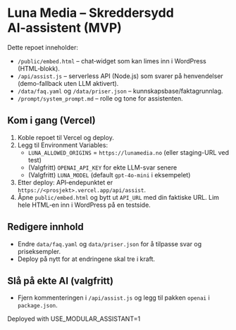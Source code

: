 # Luna Media – Skreddersydd AI‑assistent (MVP)

Dette repoet inneholder:
- `/public/embed.html` – chat‑widget som kan limes inn i WordPress (HTML‑blokk).
- `/api/assist.js` – serverless API (Node.js) som svarer på henvendelser (demo-fallback uten LLM aktivert).
- `/data/faq.yaml` og `/data/priser.json` – kunnskapsbase/faktagrunnlag.
- `/prompt/system_prompt.md` – rolle og tone for assistenten.

## Kom i gang (Vercel)
1. Koble repoet til Vercel og deploy.
2. Legg til Environment Variables:
   - `LUNA_ALLOWED_ORIGINS` = `https://lunamedia.no` (eller staging-URL ved test)
   - (Valgfritt) `OPENAI_API_KEY` for ekte LLM-svar senere
   - (Valgfritt) `LUNA_MODEL` (default `gpt-4o-mini` i eksempelet)
3. Etter deploy: API‑endepunktet er `https://<prosjekt>.vercel.app/api/assist`.
4. Åpne `public/embed.html` og bytt ut `API_URL` med din faktiske URL. Lim hele HTML‑en inn i WordPress på en testside.

## Redigere innhold
- Endre `data/faq.yaml` og `data/priser.json` for å tilpasse svar og priseksempler.
- Deploy på nytt for at endringene skal tre i kraft.

## Slå på ekte AI (valgfritt)
- Fjern kommenteringen i `/api/assist.js` og legg til pakken `openai` i `package.json`.

Deployed with USE_MODULAR_ASSISTANT=1
